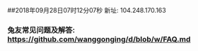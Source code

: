 ##2018年09月28日07时12分07秒 新址: 104.248.170.163
### 兔友常见问题及解答: https://github.com/wanggonging/d/blob/w/FAQ.md
